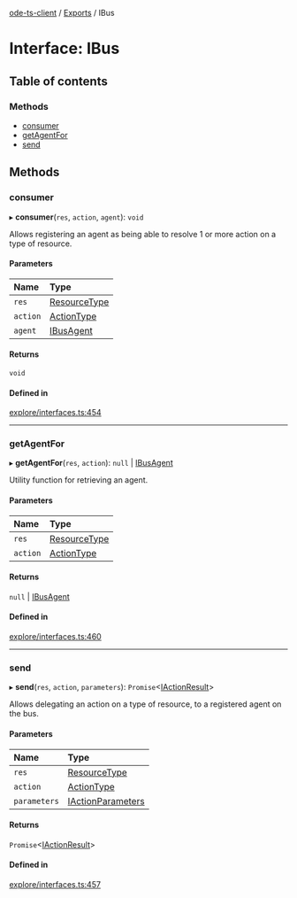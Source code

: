 [ode-ts-client](../README.md) / [Exports](../modules.md) / IBus

# Interface: IBus

## Table of contents

### Methods

- [consumer](ibus.md#consumer)
- [getAgentFor](ibus.md#getagentfor)
- [send](ibus.md#send)

## Methods

### consumer

▸ **consumer**(`res`, `action`, `agent`): `void`

Allows registering an agent as being able to resolve 1 or more action on a type of resource.

#### Parameters

| Name | Type |
| :------ | :------ |
| `res` | [ResourceType](../modules.md#resourcetype) |
| `action` | [ActionType](../modules.md#actiontype) |
| `agent` | [IBusAgent](ibusagent.md) |

#### Returns

`void`

#### Defined in

[explore/interfaces.ts:454](https://github.com/opendigitaleducation/infrontexplore/blob/9b53f59/src/ts/explore/interfaces.ts#L454)

___

### getAgentFor

▸ **getAgentFor**(`res`, `action`): ``null`` \| [IBusAgent](ibusagent.md)

Utility function for retrieving an agent.

#### Parameters

| Name | Type |
| :------ | :------ |
| `res` | [ResourceType](../modules.md#resourcetype) |
| `action` | [ActionType](../modules.md#actiontype) |

#### Returns

``null`` \| [IBusAgent](ibusagent.md)

#### Defined in

[explore/interfaces.ts:460](https://github.com/opendigitaleducation/infrontexplore/blob/9b53f59/src/ts/explore/interfaces.ts#L460)

___

### send

▸ **send**(`res`, `action`, `parameters`): `Promise`<[IActionResult](iactionresult.md)\>

Allows delegating an action on a type of resource, to a registered agent on the bus.

#### Parameters

| Name | Type |
| :------ | :------ |
| `res` | [ResourceType](../modules.md#resourcetype) |
| `action` | [ActionType](../modules.md#actiontype) |
| `parameters` | [IActionParameters](iactionparameters.md) |

#### Returns

`Promise`<[IActionResult](iactionresult.md)\>

#### Defined in

[explore/interfaces.ts:457](https://github.com/opendigitaleducation/infrontexplore/blob/9b53f59/src/ts/explore/interfaces.ts#L457)
